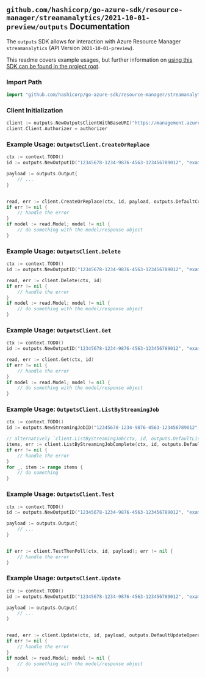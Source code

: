 
## `github.com/hashicorp/go-azure-sdk/resource-manager/streamanalytics/2021-10-01-preview/outputs` Documentation

The `outputs` SDK allows for interaction with Azure Resource Manager `streamanalytics` (API Version `2021-10-01-preview`).

This readme covers example usages, but further information on [using this SDK can be found in the project root](https://github.com/hashicorp/go-azure-sdk/tree/main/docs).

### Import Path

```go
import "github.com/hashicorp/go-azure-sdk/resource-manager/streamanalytics/2021-10-01-preview/outputs"
```


### Client Initialization

```go
client := outputs.NewOutputsClientWithBaseURI("https://management.azure.com")
client.Client.Authorizer = authorizer
```


### Example Usage: `OutputsClient.CreateOrReplace`

```go
ctx := context.TODO()
id := outputs.NewOutputID("12345678-1234-9876-4563-123456789012", "example-resource-group", "streamingJobName", "outputName")

payload := outputs.Output{
	// ...
}


read, err := client.CreateOrReplace(ctx, id, payload, outputs.DefaultCreateOrReplaceOperationOptions())
if err != nil {
	// handle the error
}
if model := read.Model; model != nil {
	// do something with the model/response object
}
```


### Example Usage: `OutputsClient.Delete`

```go
ctx := context.TODO()
id := outputs.NewOutputID("12345678-1234-9876-4563-123456789012", "example-resource-group", "streamingJobName", "outputName")

read, err := client.Delete(ctx, id)
if err != nil {
	// handle the error
}
if model := read.Model; model != nil {
	// do something with the model/response object
}
```


### Example Usage: `OutputsClient.Get`

```go
ctx := context.TODO()
id := outputs.NewOutputID("12345678-1234-9876-4563-123456789012", "example-resource-group", "streamingJobName", "outputName")

read, err := client.Get(ctx, id)
if err != nil {
	// handle the error
}
if model := read.Model; model != nil {
	// do something with the model/response object
}
```


### Example Usage: `OutputsClient.ListByStreamingJob`

```go
ctx := context.TODO()
id := outputs.NewStreamingJobID("12345678-1234-9876-4563-123456789012", "example-resource-group", "streamingJobName")

// alternatively `client.ListByStreamingJob(ctx, id, outputs.DefaultListByStreamingJobOperationOptions())` can be used to do batched pagination
items, err := client.ListByStreamingJobComplete(ctx, id, outputs.DefaultListByStreamingJobOperationOptions())
if err != nil {
	// handle the error
}
for _, item := range items {
	// do something
}
```


### Example Usage: `OutputsClient.Test`

```go
ctx := context.TODO()
id := outputs.NewOutputID("12345678-1234-9876-4563-123456789012", "example-resource-group", "streamingJobName", "outputName")

payload := outputs.Output{
	// ...
}


if err := client.TestThenPoll(ctx, id, payload); err != nil {
	// handle the error
}
```


### Example Usage: `OutputsClient.Update`

```go
ctx := context.TODO()
id := outputs.NewOutputID("12345678-1234-9876-4563-123456789012", "example-resource-group", "streamingJobName", "outputName")

payload := outputs.Output{
	// ...
}


read, err := client.Update(ctx, id, payload, outputs.DefaultUpdateOperationOptions())
if err != nil {
	// handle the error
}
if model := read.Model; model != nil {
	// do something with the model/response object
}
```
